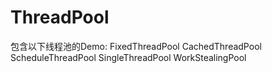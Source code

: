 # ThreadPool
包含以下线程池的Demo:
FixedThreadPool
CachedThreadPool
ScheduleThreadPool
SingleThreadPool
WorkStealingPool